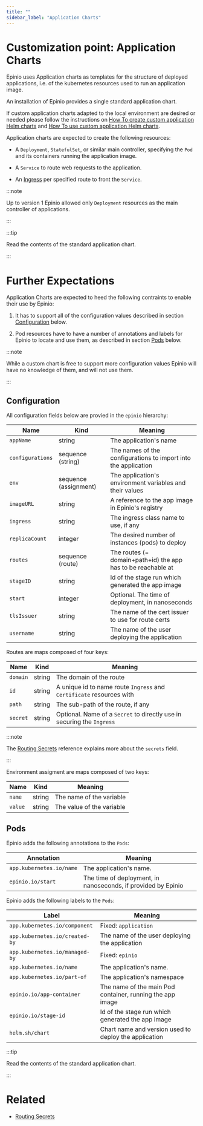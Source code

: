 ```yaml
---
title: ""
sidebar_label: "Application Charts"
---
```


# Customization point: Application Charts

Epinio uses Application charts as templates for the structure of deployed applications,
i.e. of the kubernetes resources used to run an application image.

An installation of Epinio provides a single standard application chart.

If custom application charts adapted to the local environment are desired or needed please
follow the instructions on
[How To create custom application Helm charts](../../howtos/create_custom_appcharts.md)
and
[How To use custom application Helm charts](../../howtos/using_custom_appcharts.md).

Application charts are expected to create the following resources:

  - A `Deployment`, `StatefulSet`, or similar main controller, specifying the `Pod` and
    its containers running the application image.

  - A `Service` to route web requests to the application.

  - An [Ingress](lb.md) per specified route to front the `Service`.

:::note

Up to version 1 Epinio allowed only `Deployment` resources as the main controller of
applications.

:::

:::tip

Read the contents of the standard application chart.

:::

# Further Expectations

Application Charts are expected to heed the following contraints to enable their use by
Epinio:

  1. It has to support all of the configuration values described in section
     [Configuration](#configuration) below.

  1. Pod resources have to have a number of annotations and labels for Epinio to locate
     and use them, as described in section [Pods](#pods) below.

:::note

While a custom chart is free to support more configuration values Epinio will have no
knowledge of them, and will not use them.

:::

## Configuration

All configuration fields below are provied in the `epinio` hierarchy:

|Name			|Kind			|Meaning							|
|---			|---			|---								|
|`appName`      	|string                 |The application's name						|
|`configurations`	|sequence (string)      |The names of the configurations to import into the application	|
|`env`          	|sequence (assignment)  |The application's environment variables and their values 	|
|`imageURL`     	|string                 |A reference to the app image in Epinio's registry		|
|`ingress`      	|string                 |The ingress class name to use, if any				|
|`replicaCount` 	|integer                |The desired number of instances (pods) to deploy		|
|`routes`       	|sequence (route)       |The routes (= domain+path+id) the app has to be reachable at	|
|`stageID`      	|string                 |Id of the stage run which generated the app image		|
|`start`        	|integer                |Optional. The time of deployment, in nanoseconds    		|
|`tlsIssuer`    	|string                 |The name of the cert issuer to use for route certs		|
|`username`     	|string                 |The name of the user deploying the application			|

Routes are maps composed of four keys:

|Name		|Kind	|Meaning								|
|---		|---	|---									|
|`domain`	|string	|The domain of the route						|
|`id`		|string	|A unique id to name route `Ingress` and `Certificate` resources with	|
|`path`		|string	|The sub-path of the route, if any					|
|`secret`	|string	|Optional. Name of a `Secret` to directly use in securing the `Ingress`	|

:::note

The [Routing Secrets](routing_secrets.md) reference explains more about the `secrets` field.

:::

Environment assigment are maps composed of two keys:

|Name	|Kind	|Meaning			|
|---	|---	|---				|
|`name`	|string	|The name of the variable	|
|`value`|string	|The value of the variable	|

## Pods

Epinio adds the following annotations to the `Pods`:

|Annotation			|Meaning							|
|---				|---								|
|`app.kubernetes.io/name`	|The application's name.					|
|`epinio.io/start`		|The time of deployment, in nanoseconds, if provided by Epinio	|

Epinio adds the following labels to the `Pods`:

|Label				|Meaning							|
|---				|---								|
|`app.kubernetes.io/component`	|Fixed: `application`						|
|`app.kubernetes.io/created-by`	|The name of the user deploying the application			|
|`app.kubernetes.io/managed-by`	|Fixed: `epinio`      	  	     	     	     		|
|`app.kubernetes.io/name`	|The application's name.					|
|`app.kubernetes.io/part-of`	|The application's namespace	    				|
|`epinio.io/app-container`	|The name of the main Pod container, running the app image	|
|`epinio.io/stage-id`		|Id of the stage run which generated the app image		|
|`helm.sh/chart`		|Chart name and version used to deploy the application		|

:::tip

Read the contents of the standard application chart.

:::

# Related

  - [Routing Secrets](routing_secrets.md)

